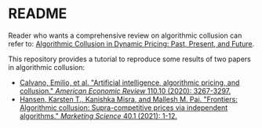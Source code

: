 # README

Reader who wants a comprehensive review on algorithmic collusion can refer to: [Algorithmic Collusion in Dynamic Pricing: Past, Present, and Future](https://papers.ssrn.com/sol3/papers.cfm?abstract_id=4891632).

This repository provides a tutorial to reproduce some results of two papers in algorithmic collusion:

- [Calvano, Emilio, et al. "Artificial intelligence, algorithmic pricing, and collusion." *American Economic Review* 110.10 (2020): 3267-3297.](https://github.com/ChenTang01/Algorithmic_Collusion_in_Dynamic_Pricing/blob/main/calvano2020artificial.ipynb)
- [Hansen, Karsten T., Kanishka Misra, and Mallesh M. Pai. "Frontiers: Algorithmic collusion: Supra-competitive prices via independent algorithms." *Marketing Science* 40.1 (2021): 1-12.](https://github.com/ChenTang01/Algorithmic_Collusion_in_Dynamic_Pricing/blob/main/hansen2021frontiers.ipynb)

